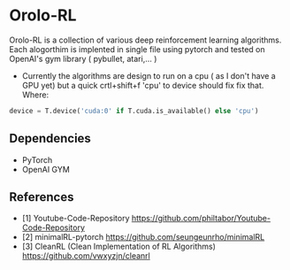 # Orolo-RL  
Orolo-RL is a collection of various deep reinforcement learning algorithms. Each alogorthim is implented in single file using pytorch and tested on OpenAI's gym library ( pybullet, atari,... )
- Currently the algorithms are design to run on a cpu ( as I don't have a GPU yet) but a quick crtl+shift+f 'cpu' to device should fix fix that. Where:

```python
device = T.device('cuda:0' if T.cuda.is_available() else 'cpu') 
```

<!---

## Usage
You can train the model by executing the following command:
```bash
python <algorithm name>.py 
```
<!---
Implementation of the algorithms are benchmarked againts Openai gym the cart pole problem.

<p align="center">
	<img src="results/cartpole.gif" width="200" /> 
</p>

## Parameters
Parameters are not 'optimized', I just picked some off-the-shelf-parameters
- activation: ReLu
- optimizer: Adam
- learning rate : 0.003  
- DQN: Trained for 300 episodes, updated every 64 time steps
  - batch size: 64
  - epsilon: 1
  - minimmum epsilon = 0.05
  - epsilon decay = 5e-4
- PPO: Trained for 100000 times steps, updated every 1200 time steps
  - gamma = 0.99
  - lambda = 0.95
  - epoch = 4
  - clip = 0.2
## Results

<table align="center">
  <tr>
    <td> <img src="results/DQN.png" width="250"/> </td>
    <td> <img src="results/PPO.png" width="250"/> </td>
   </tr> 
   <tr>
      <td> DQN: Deep Q-learning </td>
      <td> PPO: Proximal policy optimization </td>
  </tr>
</table>
--->

## Dependencies
- PyTorch
- OpenAI GYM

## References
- <a id="1">[1]</a> Youtube-Code-Repository https://github.com/philtabor/Youtube-Code-Repository
- <a id="2">[2]</a> minimalRL-pytorch https://github.com/seungeunrho/minimalRL
- <a id="3">[3]</a> CleanRL (Clean Implementation of RL Algorithms) https://github.com/vwxyzjn/cleanrl
